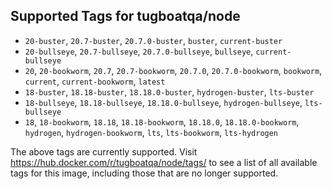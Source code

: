 ## Supported Tags for tugboatqa/node

* `20-buster`, `20.7-buster`, `20.7.0-buster`, `buster`, `current-buster`
* `20-bullseye`, `20.7-bullseye`, `20.7.0-bullseye`, `bullseye`, `current-bullseye`
* `20`, `20-bookworm`, `20.7`, `20.7-bookworm`, `20.7.0`, `20.7.0-bookworm`, `bookworm`, `current`, `current-bookworm`, `latest`
* `18-buster`, `18.18-buster`, `18.18.0-buster`, `hydrogen-buster`, `lts-buster`
* `18-bullseye`, `18.18-bullseye`, `18.18.0-bullseye`, `hydrogen-bullseye`, `lts-bullseye`
* `18`, `18-bookworm`, `18.18`, `18.18-bookworm`, `18.18.0`, `18.18.0-bookworm`, `hydrogen`, `hydrogen-bookworm`, `lts`, `lts-bookworm`, `lts-hydrogen`

The above tags are currently supported. Visit https://hub.docker.com/r/tugboatqa/node/tags/ to see a list of all available tags for this image, including those that are no longer supported.
